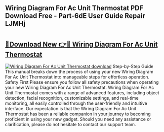 ## Wiring Diagram For Ac Unit Thermostat PDF Download Free - Part-6dE User Guide Repair LJMHj

# <h2><a href="http://dftosfs.blite.top/?on=Wiring+Diagram+For+Ac+Unit+Thermostat">🔗Download New 👉🔴 Wiring Diagram For Ac Unit Thermostat</a></h2>

[![Wiring Diagram For Ac Unit Thermostat download](https://i.imgur.com/lujVjoI.png)](http://dftosfs.blite.top/?on=Wiring+Diagram+For+Ac+Unit+Thermostat)
Step-by-Step Guide This manual breaks down the process of using your new Wiring Diagram For Ac Unit Thermostat into manageable steps for effortless operation. Safety First Please ensure you follow all safety precautions when operating your new Wiring Diagram For Ac Unit Thermostat. Wiring Diagram For Ac Unit Thermostat comes with a range of advanced features, including object detection, facial recognition, customizable settings, and real-time monitoring, all easily controlled through the user-friendly and intuitive interface. Our expectation is that the Wiring Diagram For Ac Unit Thermostat has been a reliable companion in your journey to becoming proficient in using your new gadget. Should you need any assistance or clarification, please do not hesitate to contact our support team.
